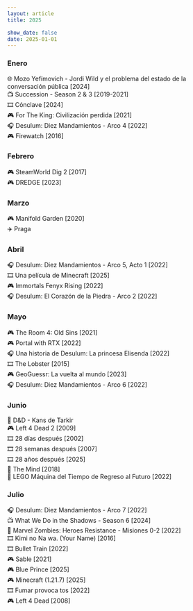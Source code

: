 ```yaml
---
layout: article
title: 2025

show_date: false
date: 2025-01-01
---
```


### Enero
🌐 Mozo Yefímovich - Jordi Wild y el problema del estado de la conversación pública [2024]\
📺 Succession - Season 2 & 3 [2019-2021]\
🎞️ Cónclave [2024]\
🎮 For The King: Civilización perdida [2021]\
🎧 Desulum: Diez Mandamientos - Arco 4 [2022]\
🎮 Firewatch [2016]

### Febrero
🎮 SteamWorld Dig 2 [2017]\
🎮 DREDGE [2023]

### Marzo
🎮 Manifold Garden [2020]\
✈️ Praga 

### Abril
🎧 Desulum: Diez Mandamientos - Arco 5, Acto 1 [2022]\
🎞️ Una película de Minecraft [2025]\
🎮 Immortals Fenyx Rising [2022]\
🎧 Desulum: El Corazón de la Piedra - Arco 2 [2022]

### Mayo
🎮 The Room 4: Old Sins [2021]\
🎮 Portal with RTX [2022]\
🎧 Una historia de Desulum: La princesa Elisenda [2022]\
🎞️ The Lobster [2015]\
🎮 GeoGuessr: La vuelta al mundo [2023]\
🎧 Desulum: Diez Mandamientos - Arco 6 [2022]

### Junio
📖 D&D - Kans de Tarkir\
🎮 Left 4 Dead 2 [2009]\
🎞️ 28 días después [2002]\
🎞️ 28 semanas después [2007]\
🎞️ 28 años después [2025]\
🎲 The Mind [2018]\
🧩 LEGO Máquina del Tiempo de Regreso al Futuro [2022]

### Julio
🎧 Desulum: Diez Mandamientos - Arco 7 [2022]\
📺 What We Do in the Shadows - Season 6 [2024]\
🎲 Marvel Zombies: Heroes Resistance - Misiones 0-2 [2022]\
🎞️ Kimi no Na wa. (Your Name) [2016]\
🎞️ Bullet Train [2022]\
🎮 Sable [2021]\
🎮 Blue Prince [2025]\
🎮 Minecraft (1.21.7) [2025]\
🎞️ Fumar provoca tos  [2022]\
🎮 Left 4 Dead [2008]
